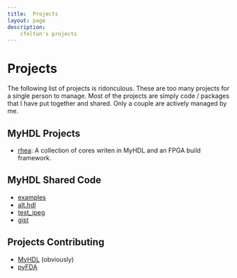 ```yaml
---
title:  Projects
layout: page
description:
    cfelton's projects
---
```


Projects
========
The following list of projects is ridonculous.  These are too
many projects for a single person to manage.  Most of the projects
are simply code / packages that I have put together and shared.
Only a couple are actively managed by me.

MyHDL Projects 
--------------

   * [rhea](https://github.com/cfelton/rhea): A collection
     of cores writen in MyHDL and an FPGA build framework.
<!--
   * [krypton](https://github.com/cfelton/krypton): A framework used
     to created DSP systems.
   * [hyperion](https://github.com/cfelton/hyperion): A platform for
     FPGA video processing experimentation.
-->     
     

MyHDL Shared Code
-----------------
   * [examples](https://bitbucket.com/cfelton/examples)
   * [alt.hdl](https://github.com/cfelton/althdl)
   * [test_jpeg](https://github.com/cfelton/test_jpeg)
   * [gist](https://gist.github.com/cfelton)


Projects Contributing
---------------------
   * [MyHDL](http://www.myhdl.org) (obviously)
   * [pyFDA](https://github.com/chipmuenk/pyFDA)

